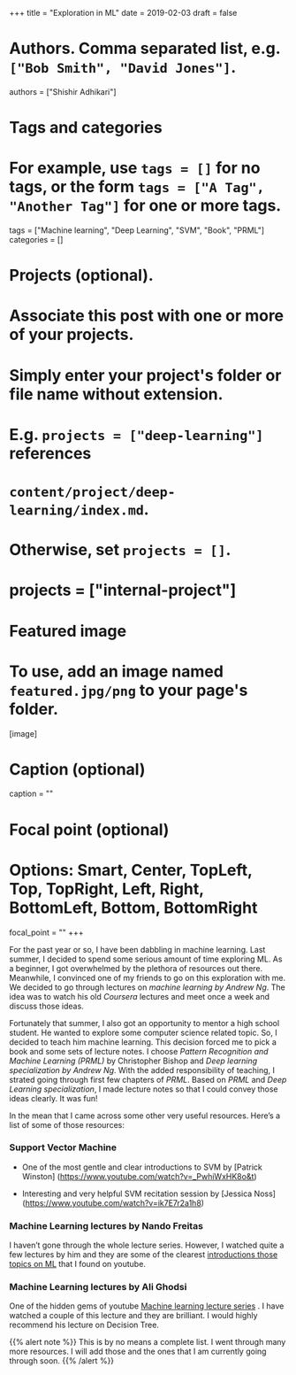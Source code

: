 +++
title = "Exploration in ML"
date = 2019-02-03
draft = false

# Authors. Comma separated list, e.g. `["Bob Smith", "David Jones"]`.
authors = ["Shishir Adhikari"]

# Tags and categories
# For example, use `tags = []` for no tags, or the form `tags = ["A Tag", "Another Tag"]` for one or more tags.
tags = ["Machine learning", "Deep Learning", "SVM", "Book", "PRML"]
categories = []

# Projects (optional).
#   Associate this post with one or more of your projects.
#   Simply enter your project's folder or file name without extension.
#   E.g. `projects = ["deep-learning"]` references
#   `content/project/deep-learning/index.md`.
#   Otherwise, set `projects = []`.
# projects = ["internal-project"]

# Featured image
# To use, add an image named `featured.jpg/png` to your page's folder.
[image]
  # Caption (optional)
  caption = ""

  # Focal point (optional)
  # Options: Smart, Center, TopLeft, Top, TopRight, Left, Right, BottomLeft, Bottom, BottomRight
  focal_point = ""
+++

For the past year or so, I have been dabbling in machine learning. Last summer, I decided to spend some serious amount of time exploring ML. As a beginner, I got overwhelmed by the plethora of resources out there. Meanwhile, I convinced one of my friends to go on this exploration with me. We decided to go through lectures on _machine learning by Andrew Ng_. The idea was to watch his old _Coursera_ lectures and meet once a week and discuss those ideas.

Fortunately that summer, I also got an opportunity to mentor a high school student. He wanted to explore some computer science related topic. So, I decided to teach him machine learning. This decision forced me to pick a book and some sets of lecture notes. I choose _Pattern Recognition and Machine Learning (PRML)_ by Christopher Bishop and _Deep learning specialization by Andrew Ng_. With the added responsibility of teaching, I strated going through first few chapters of _PRML_. Based on _PRML_ and _Deep Learning specialization_, I made lecture notes so that I could convey those ideas clearly. It was fun!

In the mean that I came across some other very useful resources. Here’s a list of some of those resources:
### Support Vector Machine

  * One of the most gentle and clear introductions to SVM by [Patrick Winston] (https://www.youtube.com/watch?v=_PwhiWxHK8o&t)

  * Interesting and very helpful SVM recitation session by [Jessica Noss] (https://www.youtube.com/watch?v=ik7E7r2a1h8)

###  Machine Learning lectures by Nando Freitas
I haven’t gone through the whole lecture series. However, I watched quite a few lectures by him and they are some of the clearest [introductions those topics on ML](https://www.youtube.com/watch?v=w2OtwL5T1ow&list=PLE6Wd9FR--EdyJ5lbFl8UuGjecvVw66F6) that I found on youtube.

###  Machine Learning lectures by Ali Ghodsi
One of the hidden gems of youtube [Machine learning lecture series](https://www.youtube.com/channel/UCKJNzy_GuvX3SAg3ipaGa8A/playlists)
. I have watched a couple of this lecture and they are brilliant. I would highly recommend his lecture on Decision Tree.

{{% alert note %}}
This is by no means a complete list. I went through many more resources. I will add those and the ones that I am currently going through soon.
{{% /alert %}}

